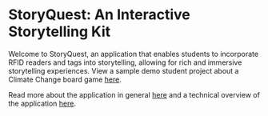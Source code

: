 # StoryQuest: An Interactive Storytelling Kit
Welcome to StoryQuest, an application that enables students to incorporate RFID readers and tags into storytelling, allowing for rich and immersive storytelling experiences. View a sample demo student project about a Climate Change board game [here](www.youtube.com/video/aNDTwkaymow).

Read more about the application in general [here](https://github.com/khushkaran/490-capstone/blob/main/StoryQuest%20Documentation.pdf) and a technical overview of the application [here](https://github.com/khushkaran/490-capstone/blob/main/Technical%20Documentation.pdf).
